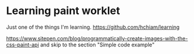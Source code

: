 # Learning paint worklet

Just one of the things I'm learning. <https://github.com/hchiam/learning>

<https://www.sitepen.com/blog/programmatically-create-images-with-the-css-paint-api> and skip to the section "Simple code example"
